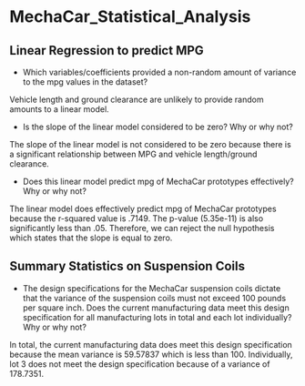 # MechaCar_Statistical_Analysis

## Linear Regression to predict MPG 

* Which variables/coefficients provided a non-random amount of variance to the mpg values in the dataset?

Vehicle length and ground clearance are unlikely to provide random amounts to a linear model.

* Is the slope of the linear model considered to be zero? Why or why not?

The slope of the linear model is not considered to be zero because there is a significant relationship between MPG and vehicle length/ground clearance. 

* Does this linear model predict mpg of MechaCar prototypes effectively? Why or why not?

The linear model does effectively predict mpg of MechaCar prototypes because the r-squared value is .7149. The p-value (5.35e-11) is also significantly less than .05. Therefore, we can reject the null hypothesis which states that the slope is equal to zero. 

## Summary Statistics on Suspension Coils 

* The design specifications for the MechaCar suspension coils dictate that the variance of the suspension coils must not exceed 100 pounds per square inch. Does the current manufacturing data meet this design specification for all manufacturing lots in total and each lot individually? Why or why not?

In total, the current manufacturing data does meet this design specification because the mean variance is 59.57837 which is less than 100. Individually, lot 3 does not meet the design specification because of a variance of 178.7351. 















